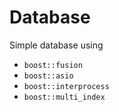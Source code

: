 # Database
Simple database using 
- `boost::fusion`
- `boost::asio`
- `boost::interprocess`
- `boost::multi_index`
